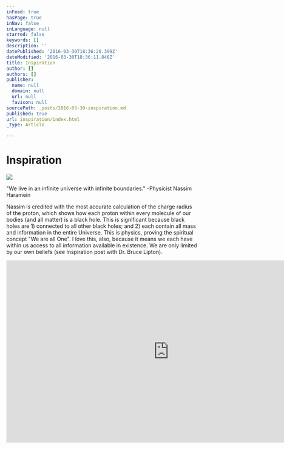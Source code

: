 ```yaml
---
inFeed: true
hasPage: true
inNav: false
inLanguage: null
starred: false
keywords: []
description: ''
datePublished: '2016-03-30T18:36:20.399Z'
dateModified: '2016-03-30T18:36:11.846Z'
title: Inspiration
author: []
authors: []
publisher:
  name: null
  domain: null
  url: null
  favicon: null
sourcePath: _posts/2016-03-30-inspiration.md
published: true
url: inspiration/index.html
_type: Article

---
```

# Inspiration
![](https://the-grid-user-content.s3-us-west-2.amazonaws.com/8ae3eb2b-2156-4fe6-8111-0d8f878bbf8b.jpg)

"We live in an infinite universe with infinite boundaries." -Physicist Nassim Haramein

Nassim is credited with the most accurate calculation of the charge radius of the proton, which shows how each proton within every molecule of our bodies (and all matter) is a black hole. This is significant because black holes are 1) connected to all other black holes; and 2) each contain all mass and information in the entire Universe. This is physics, proving the spiritual concept "We are all One". I love this, also, because it means we each have within us access to all information available in existence. We are only limited by our own beliefs (see Inspiration post with Dr. Bruce Lipton).

<iframe width="855" height="480" src="https://www.youtube.com/embed/tbE5bVl8r2g" frameborder="0" allowfullscreen="" style=""></iframe>